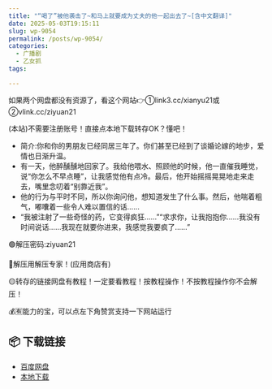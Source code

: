 ```yaml
---
title: "“喝了”被他袭击了~和马上就要成为丈夫的他一起出去了~[含中文翻译]"
date: 2025-05-03T19:15:11
slug: wp-9054
permalink: /posts/wp-9054/
categories:
  - 广播剧
  - 乙女抓
tags:

---
```


如果两个网盘都没有资源了，看这个网站👉①link3.cc/xianyu21或②vlink.cc/ziyuan21

(本站)不需要注册账号！直接点本地下载转存OK？懂吧！

*   简介:你和你的男朋友已经同居三年了。你们甚至已经到了谈婚论嫁的地步，爱情也日渐升温。
*   有一天，他醉醺醺地回家了。我给他喂水、照顾他的时候，他一直催我睡觉，说“你怎么不早点睡”，让我感觉他有点冷。最后，他开始摇摇晃晃地走来走去，嘴里念叨着“别靠近我”。
*   他的行为与平时不同，所以你询问他，想知道发生了什么事。然后，他喘着粗气，嘟囔着一些令人难以置信的话……
*   “我被注射了一些奇怪的药，它变得疯狂……”“求求你，让我抱抱你……我没有时间说话……我现在就要你进来，我感觉我要疯了……”

🟢解压密码:ziyuan21

🔵解压用解压专家！(应用商店有)

🟡转存的链接网盘有教程！一定要看教程！按教程操作！不按教程操作你不会解压！

💰🈶能力的宝，可以点左下角赞赏支持一下网站运行

## 📦 下载链接
- [百度网盘](https://blziyuan21.com/pay-download/9054?key=93ee73ddf1&down_id=0)
- [本地下载](https://blziyuan21.com/pay-download/9054?key=93ee73ddf1&down_id=1)

